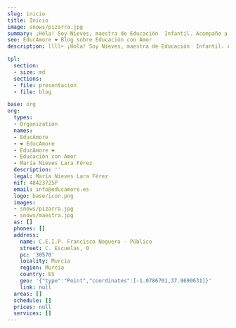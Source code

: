 ```yaml
---
slug: inicio
title: Inicio
image: snows/pizarra.jpg
summary: ¡Hola! Soy Nieves, maestra de Educación  Infantil. Acompaño a los niños en su desarrollo como seres sociales, desde el respeto de su esencia única.
seo: EducAmore ❤️ Blog sobre Educación con Amor
description: llll➤ ¡Hola! Soy Nieves, maestra de Educación  Infantil. Acompaño a los niños en su desarrollo como seres sociales, desde el respeto de su esencia única.

tpl:
  section:
  - size: md
  sections:
  - file: presentacion
  - file: blog

base: org
org:
  types:
  - Organization
  names:
  - EducAmore
  - ❤️ EducAmore
  - EducAmore ❤️
  - Educación con Amor
  - María Nieves Lara Férez
  description: ''
  legal: María Nieves Lara Férez
  nif: 48423725P
  email: info@educamore.es
  logo: base/icon.png
  images:
  - snows/pizarra.jpg
  - snows/maestra.jpg
  as: []
  phones: []
  address:
    name: C.E.I.P. Francisco Noguera - Público
    street: C. Escuelas, 0
    pc: '30570'
    locality: Murcia
    region: Murcia
    country: ES
    geo: '{"type":"Point","coordinates":[-1.0786701,37.9690631]}'
    link: null
  areas: []
  schedule: []
  prices: null
  services: []
---
```

